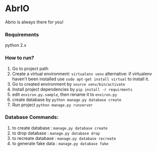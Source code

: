 # AbrIO
Abrio is always there for you!

### Requirements
python 2.x

### How to run?
1. Go to project path
2. Create a virtual environment: `virtualenv venv`
alternative: if virtualenv haven't been installed use `sudo apt-get install virtual` to install it.
3. Go to created environment by `source venv/bin/activate`
4. Install project dependencies by `pip install -r requirments`
5. edit `environ.py.sample`, then rename it to `environ.py`
6. create database by `python manage.py database create`
7. Run project `python manage.py runserver`

### Database Commands:
1. to create database : `manage.py database create`
2. to drop database : `manage.py database drop`
3. to recreate database : `manage.py database recreate`
3. to generate fake data  : `manage.py database fake`
